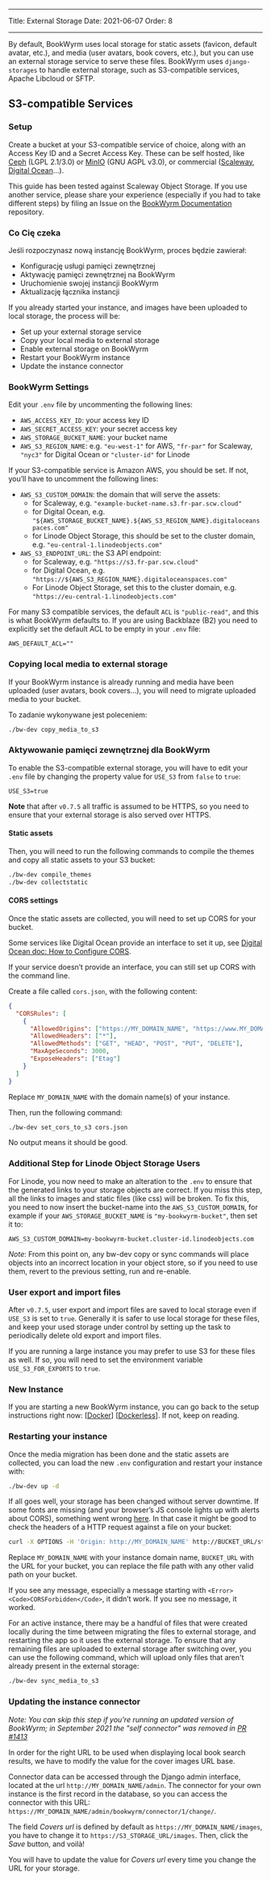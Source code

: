 - - -
Title: External Storage Date: 2021-06-07 Order: 8
- - -

By default, BookWyrm uses local storage for static assets (favicon, default avatar, etc.), and media (user avatars, book covers, etc.), but you can use an external storage service to serve these files. BookWyrm uses `django-storages` to handle external storage, such as S3-compatible services, Apache Libcloud or SFTP.

## S3-compatible Services

### Setup

Create a bucket at your S3-compatible service of choice, along with an Access Key ID and a Secret Access Key. These can be self hosted, like [Ceph](https://ceph.io/en/) (LGPL 2.1/3.0) or [MinIO](https://min.io/) (GNU AGPL v3.0), or commercial ([Scaleway](https://www.scaleway.com/en/docs/object-storage-feature/), [Digital Ocean](https://www.digitalocean.com/community/tutorials/how-to-create-a-digitalocean-space-and-api-key)…).

This guide has been tested against Scaleway Object Storage. If you use another service, please share your experience (especially if you had to take different steps) by filing an Issue on the [BookWyrm Documentation](https://github.com/bookwyrm-social/documentation) repository.

### Co Cię czeka

Jeśli rozpoczynasz nową instancję BookWyrm, proces będzie zawierał:

- Konfigurację usługi pamięci zewnętrznej
- Aktywację pamięci zewnętrznej na BookWyrm
- Uruchomienie swojej instancji BookWyrm
- Aktualizację łącznika instancji

If you already started your instance, and images have been uploaded to local storage, the process will be:

- Set up your external storage service
- Copy your local media to external storage
- Enable external storage on BookWyrm
- Restart your BookWyrm instance
- Update the instance connector

### BookWyrm Settings

Edit your `.env` file by uncommenting the following lines:

- `AWS_ACCESS_KEY_ID`: your access key ID
- `AWS_SECRET_ACCESS_KEY`: your secret access key
- `AWS_STORAGE_BUCKET_NAME`: your bucket name
- `AWS_S3_REGION_NAME`: e.g. `"eu-west-1"` for AWS, `"fr-par"` for Scaleway, `"nyc3"` for Digital Ocean or `"cluster-id"` for Linode

If your S3-compatible service is Amazon AWS, you should be set. If not, you’ll have to uncomment the following lines:

- `AWS_S3_CUSTOM_DOMAIN`: the domain that will serve the assets:
  - for Scaleway, e.g. `"example-bucket-name.s3.fr-par.scw.cloud"`
  - for Digital Ocean, e.g. `"${AWS_STORAGE_BUCKET_NAME}.${AWS_S3_REGION_NAME}.digitaloceanspaces.com"`
  - for Linode Object Storage, this should be set to the cluster domain, e.g. `"eu-central-1.linodeobjects.com"`
- `AWS_S3_ENDPOINT_URL`: the S3 API endpoint:
  - for Scaleway, e.g. `"https://s3.fr-par.scw.cloud"`
  - for Digital Ocean, e.g. `"https://${AWS_S3_REGION_NAME}.digitaloceanspaces.com"`
  - For Linode Object Storage, set this to the cluster domain, e.g. `"https://eu-central-1.linodeobjects.com"`

For many S3 compatible services, the default `ACL` is `"public-read"`, and this is what BookWyrm defaults to. If you are using Backblaze (B2) you need to explicitly set the default ACL to be empty in your `.env` file:

```
AWS_DEFAULT_ACL=""
```

### Copying local media to external storage

If your BookWyrm instance is already running and media have been uploaded (user avatars, book covers…), you will need to migrate uploaded media to your bucket.

To zadanie wykonywane jest poleceniem:

```bash
./bw-dev copy_media_to_s3
```

### Aktywowanie pamięci zewnętrznej dla BookWyrm

To enable the S3-compatible external storage, you will have to edit your `.env` file by changing the property value for `USE_S3` from `false` to `true`:

```
USE_S3=true
```

**Note** that after `v0.7.5` all traffic is assumed to be HTTPS, so you need to ensure that your external storage is also served over HTTPS.

#### Static assets

Then, you will need to run the following commands to compile the themes and copy all static assets to your S3 bucket:

```bash
./bw-dev compile_themes
./bw-dev collectstatic
```

#### CORS settings

Once the static assets are collected, you will need to set up CORS for your bucket.

Some services like Digital Ocean provide an interface to set it up, see [Digital Ocean doc: How to Configure CORS](https://docs.digitalocean.com/products/spaces/how-to/configure-cors/).

If your service doesn’t provide an interface, you can still set up CORS with the command line.

Create a file called `cors.json`, with the following content:

```json
{
  "CORSRules": [
    {
      "AllowedOrigins": ["https://MY_DOMAIN_NAME", "https://www.MY_DOMAIN_NAME"],
      "AllowedHeaders": ["*"],
      "AllowedMethods": ["GET", "HEAD", "POST", "PUT", "DELETE"],
      "MaxAgeSeconds": 3000,
      "ExposeHeaders": ["Etag"]
    }
  ]
}
```

Replace `MY_DOMAIN_NAME` with the domain name(s) of your instance.

Then, run the following command:

```bash
./bw-dev set_cors_to_s3 cors.json
```

No output means it should be good.

### Additional Step for Linode Object Storage Users

For Linode, you now need to make an alteration to the `.env` to ensure that the generated links to your storage objects are correct. If you miss this step, all the links to images and static files (like css) will be broken. To fix this, you need to now insert the bucket-name into the `AWS_S3_CUSTOM_DOMAIN`, for example if your `AWS_STORAGE_BUCKET_NAME` is `"my-bookwyrm-bucket"`, then set it to:

```
AWS_S3_CUSTOM_DOMAIN=my-bookwyrm-bucket.cluster-id.linodeobjects.com
```

*Note*: From this point on, any bw-dev copy or sync commands will place objects into an incorrect location in your object store, so if you need to use them, revert to the previous setting, run and re-enable.

### User export and import files

After `v0.7.5`, user export and import files are saved to local storage even if `USE_S3` is set to `true`. Generally it is safer to use local storage for these files, and keep your used storage under control by setting up the task to periodically delete old export and import files.

If you are running a large instance you may prefer to use S3 for these files as well. If so, you will need to set the environment variable `USE_S3_FOR_EXPORTS` to `true`.

### New Instance

If you are starting a new BookWyrm instance, you can go back to the setup instructions right now: [[Docker](install-prod.html)] [[Dockerless](install-prod-dockerless.html)]. If not, keep on reading.

### Restarting your instance

Once the media migration has been done and the static assets are collected, you can load the new `.env` configuration and restart your instance with:

```bash
./bw-dev up -d
```

If all goes well, your storage has been changed without server downtime. If some fonts are missing (and your browser’s JS console lights up with alerts about CORS), something went wrong [here](#cors-settings). In that case it might be good to check the headers of a HTTP request against a file on your bucket:

```bash
curl -X OPTIONS -H 'Origin: http://MY_DOMAIN_NAME' http://BUCKET_URL/static/images/logo-small.png -H "Access-Control-Request-Method: GET"
```

Replace `MY_DOMAIN_NAME` with your instance domain name, `BUCKET_URL` with the URL for your bucket, you can replace the file path with any other valid path on your bucket.

If you see any message, especially a message starting with `<Error><Code>CORSForbidden</Code>`, it didn’t work. If you see no message, it worked.

For an active instance, there may be a handful of files that were created locally during the time between migrating the files to external storage, and restarting the app so it uses the external storage. To ensure that any remaining files are uploaded to external storage after switching over, you can use the following command, which will upload only files that aren't already present in the external storage:

```bash
./bw-dev sync_media_to_s3
```

### Updating the instance connector

*Note: You can skip this step if you're running an updated version of BookWyrm; in September 2021 the "self connector" was removed in [PR #1413](https://github.com/bookwyrm-social/bookwyrm/pull/1413)*

In order for the right URL to be used when displaying local book search results, we have to modify the value for the cover images URL base.

Connector data can be accessed through the Django admin interface, located at the url `http://MY_DOMAIN_NAME/admin`. The connector for your own instance is the first record in the database, so you can access the connector with this URL: `https://MY_DOMAIN_NAME/admin/bookwyrm/connector/1/change/`.

The field _Covers url_ is defined by default as `https://MY_DOMAIN_NAME/images`, you have to change it to `https://S3_STORAGE_URL/images`. Then, click the _Save_ button, and voilà!

You will have to update the value for _Covers url_ every time you change the URL for your storage.
